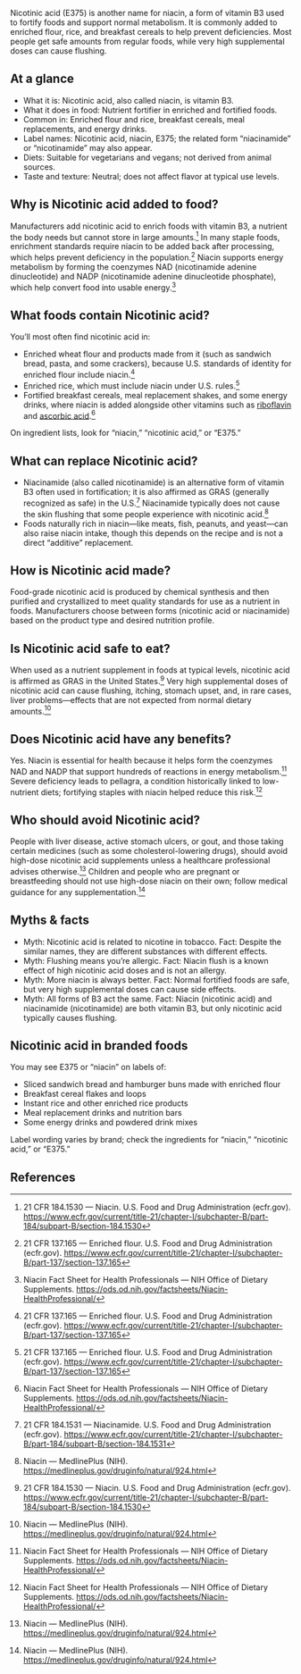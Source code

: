 Nicotinic acid (E375) is another name for niacin, a form of vitamin B3 used to fortify foods and support normal metabolism. It is commonly added to enriched flour, rice, and breakfast cereals to help prevent deficiencies. Most people get safe amounts from regular foods, while very high supplemental doses can cause flushing.

<!--more-->

## At a glance
- What it is: Nicotinic acid, also called niacin, is vitamin B3.
- What it does in food: Nutrient fortifier in enriched and fortified foods.
- Common in: Enriched flour and rice, breakfast cereals, meal replacements, and energy drinks.
- Label names: Nicotinic acid, niacin, E375; the related form “niacinamide” or “nicotinamide” may also appear.
- Diets: Suitable for vegetarians and vegans; not derived from animal sources.
- Taste and texture: Neutral; does not affect flavor at typical use levels.

## Why is Nicotinic acid added to food?
Manufacturers add nicotinic acid to enrich foods with vitamin B3, a nutrient the body needs but cannot store in large amounts.[^1] In many staple foods, enrichment standards require niacin to be added back after processing, which helps prevent deficiency in the population.[^2] Niacin supports energy metabolism by forming the coenzymes NAD (nicotinamide adenine dinucleotide) and NADP (nicotinamide adenine dinucleotide phosphate), which help convert food into usable energy.[^3]

## What foods contain Nicotinic acid?
You’ll most often find nicotinic acid in:
- Enriched wheat flour and products made from it (such as sandwich bread, pasta, and some crackers), because U.S. standards of identity for enriched flour include niacin.[^2]
- Enriched rice, which must include niacin under U.S. rules.[^2]
- Fortified breakfast cereals, meal replacement shakes, and some energy drinks, where niacin is added alongside other vitamins such as [riboflavin](/e101-riboflavin) and [ascorbic acid](/e300-ascorbic-acid).[^3]

On ingredient lists, look for “niacin,” “nicotinic acid,” or “E375.”

## What can replace Nicotinic acid?
- Niacinamide (also called nicotinamide) is an alternative form of vitamin B3 often used in fortification; it is also affirmed as GRAS (generally recognized as safe) in the U.S.[^4] Niacinamide typically does not cause the skin flushing that some people experience with nicotinic acid.[^6]
- Foods naturally rich in niacin—like meats, fish, peanuts, and yeast—can also raise niacin intake, though this depends on the recipe and is not a direct “additive” replacement.

## How is Nicotinic acid made?
Food-grade nicotinic acid is produced by chemical synthesis and then purified and crystallized to meet quality standards for use as a nutrient in foods. Manufacturers choose between forms (nicotinic acid or niacinamide) based on the product type and desired nutrition profile.

## Is Nicotinic acid safe to eat?
When used as a nutrient supplement in foods at typical levels, nicotinic acid is affirmed as GRAS in the United States.[^1] Very high supplemental doses of nicotinic acid can cause flushing, itching, stomach upset, and, in rare cases, liver problems—effects that are not expected from normal dietary amounts.[^6]

## Does Nicotinic acid have any benefits?
Yes. Niacin is essential for health because it helps form the coenzymes NAD and NADP that support hundreds of reactions in energy metabolism.[^3] Severe deficiency leads to pellagra, a condition historically linked to low-nutrient diets; fortifying staples with niacin helped reduce this risk.[^3]

## Who should avoid Nicotinic acid?
People with liver disease, active stomach ulcers, or gout, and those taking certain medicines (such as some cholesterol-lowering drugs), should avoid high-dose nicotinic acid supplements unless a healthcare professional advises otherwise.[^6] Children and people who are pregnant or breastfeeding should not use high-dose niacin on their own; follow medical guidance for any supplementation.[^6]

## Myths & facts
- Myth: Nicotinic acid is related to nicotine in tobacco. Fact: Despite the similar names, they are different substances with different effects.
- Myth: Flushing means you’re allergic. Fact: Niacin flush is a known effect of high nicotinic acid doses and is not an allergy.
- Myth: More niacin is always better. Fact: Normal fortified foods are safe, but very high supplemental doses can cause side effects.
- Myth: All forms of B3 act the same. Fact: Niacin (nicotinic acid) and niacinamide (nicotinamide) are both vitamin B3, but only nicotinic acid typically causes flushing.

## Nicotinic acid in branded foods
You may see E375 or “niacin” on labels of:
- Sliced sandwich bread and hamburger buns made with enriched flour
- Breakfast cereal flakes and loops
- Instant rice and other enriched rice products
- Meal replacement drinks and nutrition bars
- Some energy drinks and powdered drink mixes

Label wording varies by brand; check the ingredients for “niacin,” “nicotinic acid,” or “E375.”

## References
[^1]: 21 CFR 184.1530 — Niacin. U.S. Food and Drug Administration (ecfr.gov). https://www.ecfr.gov/current/title-21/chapter-I/subchapter-B/part-184/subpart-B/section-184.1530
[^2]: 21 CFR 137.165 — Enriched flour. U.S. Food and Drug Administration (ecfr.gov). https://www.ecfr.gov/current/title-21/chapter-I/subchapter-B/part-137/section-137.165
[^3]: Niacin Fact Sheet for Health Professionals — NIH Office of Dietary Supplements. https://ods.od.nih.gov/factsheets/Niacin-HealthProfessional/
[^4]: 21 CFR 184.1531 — Niacinamide. U.S. Food and Drug Administration (ecfr.gov). https://www.ecfr.gov/current/title-21/chapter-I/subchapter-B/part-184/subpart-B/section-184.1531
[^6]: Niacin — MedlinePlus (NIH). https://medlineplus.gov/druginfo/natural/924.html
